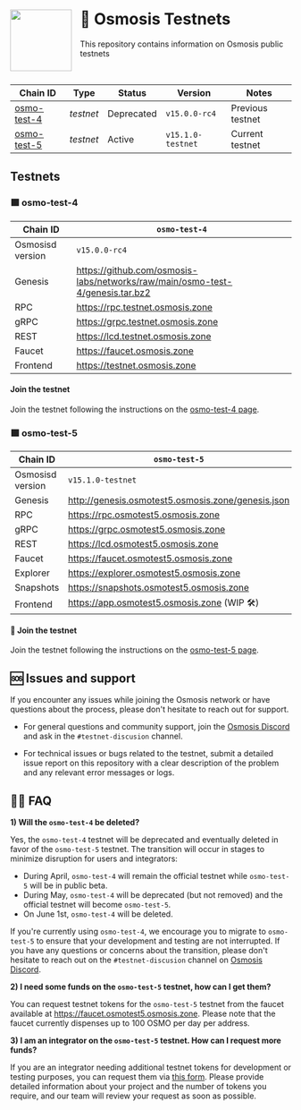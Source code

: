 <div>
    <img src="https://avatars.githubusercontent.com/u/105710778?v=4" align="left" width="110" style="margin-right: 15px"/>
    <h1>   
        🧪 Osmosis Testnets
    </h1>
    <p> This repository contains information on Osmosis public testnets </p>
    <br>
</div>

| Chain ID                              | Type      | Status     | Version           | Notes            |
|---------------------------------------|-----------|------------|-------------------|------------------|
| [osmo-test-4](./testnets/osmo-test-4) | *testnet* | Deprecated | `v15.0.0-rc4`     | Previous testnet |
| [osmo-test-5](./testnets/osmo-test-5) | *testnet* | Active     | `v15.1.0-testnet` | Current testnet  |

## Testnets

### 🟪 osmo-test-4

| Chain ID         | `osmo-test-4`                                                                   |
|------------------|---------------------------------------------------------------------------------|
| Osmosisd version | `v15.0.0-rc4`                                                                   |
| Genesis          | <https://github.com/osmosis-labs/networks/raw/main/osmo-test-4/genesis.tar.bz2> |
| RPC              | <https://rpc.testnet.osmosis.zone>                                              |
| gRPC             | <https://grpc.testnet.osmosis.zone>                                             |
| REST             | <https://lcd.testnet.osmosis.zone>                                              |
| Faucet           | <https://faucet.osmosis.zone>                                                   |
| Frontend         | <https://testnet.osmosis.zone>                                                  |

#### Join the testnet 

Join the testnet following the instructions on the [osmo-test-4 page](./testnets/osmo-test-4/README.md).

### 🟪 osmo-test-5

| Chain ID         | `osmo-test-5`                                        |
|------------------|------------------------------------------------------|
| Osmosisd version | `v15.1.0-testnet`                                    |
| Genesis          | <http://genesis.osmotest5.osmosis.zone/genesis.json> |
| RPC              | <https://rpc.osmotest5.osmosis.zone>                 |
| gRPC             | <https://grpc.osmotest5.osmosis.zone>                |
| REST             | <https://lcd.osmotest5.osmosis.zone>                 |
| Faucet           | <https://faucet.osmotest5.osmosis.zone>              |
| Explorer         | <https://explorer.osmotest5.osmosis.zone>            |
| Snapshots        | <https://snapshots.osmotest5.osmosis.zone>           |
| Frontend         | <https://app.osmotest5.osmosis.zone>  (WIP 🛠️)       |

#### 🧪 Join the testnet 

Join the testnet following the instructions on the [osmo-test-5 page](./testnets/osmo-test-5/README.md).

## 🆘 Issues and support

If you encounter any issues while joining the Osmosis network or have questions about the process, please don't hesitate to reach out for support.

- For general questions and community support, join the [Osmosis Discord](https://discord.com/channels/798583171548840026/888527640099688458) and ask in the `#testnet-discusion` channel.

- For technical issues or bugs related to the testnet, submit a detailed issue report on this repository with a clear description of the problem and any relevant error messages or logs.

## 🙋‍♀️ FAQ

**1) Will the `osmo-test-4` be deleted?**

Yes, the `osmo-test-4` testnet will be deprecated and eventually deleted in favor of the `osmo-test-5` testnet. The transition will occur in stages to minimize disruption for users and integrators:

- During April, `osmo-test-4` will remain the official testnet while `osmo-test-5` will be in public beta.
- During May, `osmo-test-4` will be deprecated (but not removed) and the official testnet will become `osmo-test-5`.
- On June 1st, `osmo-test-4` will be deleted.

If you're currently using `osmo-test-4`, we encourage you to migrate to `osmo-test-5` to ensure that your development and testing are not interrupted. If you have any questions or concerns about the transition, please don't hesitate to reach out on the `#testnet-discusion` channel on [Osmosis Discord](https://discord.com/channels/798583171548840026/888527640099688458).

**2) I need some funds on the `osmo-test-5` testnet, how can I get them?**

You can request testnet tokens for the `osmo-test-5` testnet from the faucet available at <https://faucet.osmotest5.osmosis.zone>. Please note that the faucet currently dispenses up to 100 OSMO per day per address.

**3) I am an integrator on the `osmo-test-5` testnet. How can I request more funds?**

If you are an integrator needing additional testnet tokens for development or testing purposes, you can request them via [this form](https://form-integrators.osmotest5.osmosis.zone). Please provide detailed information about your project and the number of tokens you require, and our team will review your request as soon as possible.

